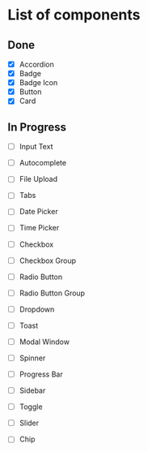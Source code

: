 # List of components

## Done
- [x] Accordion
- [x] Badge
- [x] Badge Icon 
- [x] Button
- [x] Card

## In Progress

- [ ] Input Text

- [ ] Autocomplete
- [ ] File Upload
- [ ] Tabs
- [ ] Date Picker
- [ ] Time Picker
- [ ] Checkbox
- [ ] Checkbox Group
- [ ] Radio Button
- [ ] Radio Button Group
- [ ] Dropdown
- [ ] Toast
- [ ] Modal Window
- [ ] Spinner
- [ ] Progress Bar
- [ ] Sidebar
- [ ] Toggle
- [ ] Slider
- [ ] Chip
